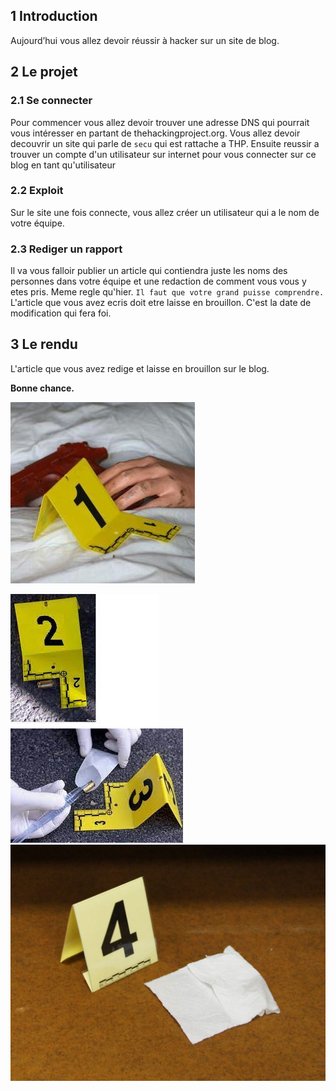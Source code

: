 

## 1 Introduction
Aujourd’hui vous allez devoir réussir à hacker sur un site de blog.

## 2 Le projet
### 2.1 Se connecter
Pour commencer vous allez devoir trouver une adresse DNS qui pourrait vous intéresser en partant de thehackingproject.org.
Vous allez devoir decouvrir un site qui parle de `secu` qui est rattache a THP.
Ensuite reussir a trouver un compte d'un utilisateur sur internet pour vous connecter sur ce blog en tant qu'utilisateur

### 2.2 Exploit
Sur le site une fois connecte, vous allez créer un utilisateur qui a le nom de votre équipe.


### 2.3 Rediger un rapport
Il va vous falloir publier un article qui contiendra juste les noms des personnes dans votre équipe et une redaction de comment vous vous y etes pris.  Meme regle qu'hier. ` Il faut que votre grand puisse comprendre. `
L'article que vous avez ecris doit etre laisse en brouillon. C'est la date de modification qui fera foi.

## 3 Le rendu
L'article que vous avez redige et laisse en brouillon sur le blog.

**Bonne chance.**


![indice_1](https://raw.githubusercontent.com/bafraikin/ressource_thp_cursus_secu/master/ressources/jour_02/indice_1.jpg)

![indice_2](https://raw.githubusercontent.com/bafraikin/ressource_thp_cursus_secu/master/ressources/jour_02/indice_2.jpg)
![indice_3](https://raw.githubusercontent.com/bafraikin/ressource_thp_cursus_secu/master/ressources/jour_02/indice_3.jpg)
![indice_4](https://raw.githubusercontent.com/bafraikin/ressource_thp_cursus_secu/master/ressources/jour_02/indice_4.jpg)
